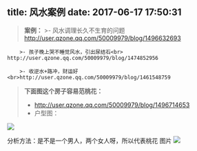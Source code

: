 title: 风水案例
date: 2017-06-17 17:50:31
---
>**案例：**
        >- 风水调理长久不生育的问题<br> http://user.qzone.qq.com/50009979/blog/1496632693 
        
        >- 孩子晚上哭不睡觉风水，引出尿结石<br> http://user.qzone.qq.com/50009979/blog/1474852956 
        
		>- 收逆水+路冲，财运好<br>http://user.qzone.qq.com/50009979/blog/1461548759   
 
>**下面图这个房子容易范桃花：**
>- http://user.qzone.qq.com/50009979/blog/1496714653
>- 户型图：

![](http://fs-image.pull.net.cn/ask-1.png!800)

分析方法：是不是一个男人，两个女人呀，所以代表桃花
图片
![](http://fs-image.pull.net.cn/ask-2.png!800)